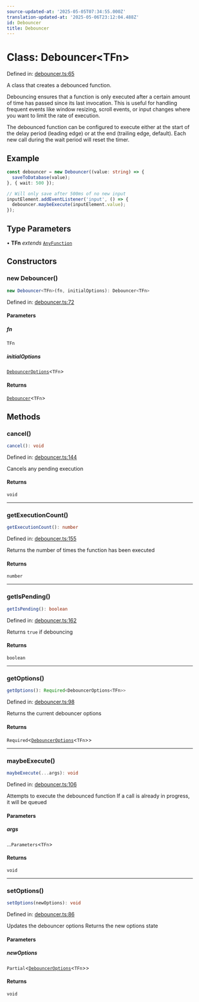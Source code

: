 ```yaml
---
source-updated-at: '2025-05-05T07:34:55.000Z'
translation-updated-at: '2025-05-06T23:12:04.488Z'
id: Debouncer
title: Debouncer
---
```


<!-- DO NOT EDIT: this page is autogenerated from the type comments -->

# Class: Debouncer\<TFn\>

Defined in: [debouncer.ts:65](https://github.com/TanStack/pacer/blob/main/packages/pacer/src/debouncer.ts#L65)

A class that creates a debounced function.

Debouncing ensures that a function is only executed after a certain amount of time has passed
since its last invocation. This is useful for handling frequent events like window resizing,
scroll events, or input changes where you want to limit the rate of execution.

The debounced function can be configured to execute either at the start of the delay period
(leading edge) or at the end (trailing edge, default). Each new call during the wait period
will reset the timer.

## Example

```ts
const debouncer = new Debouncer((value: string) => {
  saveToDatabase(value);
}, { wait: 500 });

// Will only save after 500ms of no new input
inputElement.addEventListener('input', () => {
  debouncer.maybeExecute(inputElement.value);
});
```

## Type Parameters

• **TFn** *extends* [`AnyFunction`](../type-aliases/anyfunction.md)

## Constructors

### new Debouncer()

```ts
new Debouncer<TFn>(fn, initialOptions): Debouncer<TFn>
```

Defined in: [debouncer.ts:72](https://github.com/TanStack/pacer/blob/main/packages/pacer/src/debouncer.ts#L72)

#### Parameters

##### fn

`TFn`

##### initialOptions

[`DebouncerOptions`](../interfaces/debounceroptions.md)\<`TFn`\>

#### Returns

[`Debouncer`](debouncer.md)\<`TFn`\>

## Methods

### cancel()

```ts
cancel(): void
```

Defined in: [debouncer.ts:144](https://github.com/TanStack/pacer/blob/main/packages/pacer/src/debouncer.ts#L144)

Cancels any pending execution

#### Returns

`void`

***

### getExecutionCount()

```ts
getExecutionCount(): number
```

Defined in: [debouncer.ts:155](https://github.com/TanStack/pacer/blob/main/packages/pacer/src/debouncer.ts#L155)

Returns the number of times the function has been executed

#### Returns

`number`

***

### getIsPending()

```ts
getIsPending(): boolean
```

Defined in: [debouncer.ts:162](https://github.com/TanStack/pacer/blob/main/packages/pacer/src/debouncer.ts#L162)

Returns `true` if debouncing

#### Returns

`boolean`

***

### getOptions()

```ts
getOptions(): Required<DebouncerOptions<TFn>>
```

Defined in: [debouncer.ts:98](https://github.com/TanStack/pacer/blob/main/packages/pacer/src/debouncer.ts#L98)

Returns the current debouncer options

#### Returns

`Required`\<[`DebouncerOptions`](../interfaces/debounceroptions.md)\<`TFn`\>\>

***

### maybeExecute()

```ts
maybeExecute(...args): void
```

Defined in: [debouncer.ts:106](https://github.com/TanStack/pacer/blob/main/packages/pacer/src/debouncer.ts#L106)

Attempts to execute the debounced function
If a call is already in progress, it will be queued

#### Parameters

##### args

...`Parameters`\<`TFn`\>

#### Returns

`void`

***

### setOptions()

```ts
setOptions(newOptions): void
```

Defined in: [debouncer.ts:86](https://github.com/TanStack/pacer/blob/main/packages/pacer/src/debouncer.ts#L86)

Updates the debouncer options
Returns the new options state

#### Parameters

##### newOptions

`Partial`\<[`DebouncerOptions`](../interfaces/debounceroptions.md)\<`TFn`\>\>

#### Returns

`void`
